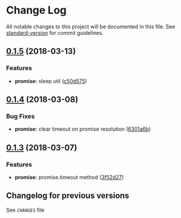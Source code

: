 # Change Log

All notable changes to this project will be documented in this file. See [standard-version](https://github.com/conventional-changelog/standard-version) for commit guidelines.

<a name="0.1.5"></a>
## [0.1.5](https://github.com/medikoo/timers-ext/compare/v0.1.4...v0.1.5) (2018-03-13)


### Features

* **promise:** sleep util ([c50d575](https://github.com/medikoo/timers-ext/commit/c50d575))



<a name="0.1.4"></a>
## [0.1.4](https://github.com/medikoo/timers-ext/compare/v0.1.3...v0.1.4) (2018-03-08)


### Bug Fixes

* **promise:** clear timeout on promise resolution ([6301a6b](https://github.com/medikoo/timers-ext/commit/6301a6b))



<a name="0.1.3"></a>

## [0.1.3](https://github.com/medikoo/timers-ext/compare/v0.1.2...v0.1.3) (2018-03-07)

### Features

*   **promise:** promise.timeout method ([3f52d27](https://github.com/medikoo/timers-ext/commit/3f52d27))

## Changelog for previous versions

See `CHANGES` file
